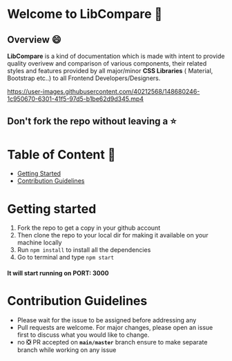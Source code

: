 # Welcome to LibCompare :wave:

## Overview 😄
**LibCompare** is a kind of documentation which is made with intent to provide quality overivew and comparison of various components, their related styles and features provided by all major/minor **CSS Libraries** ( Material, Bootstrap etc..) to all Frontend Developers/Designers. 

https://user-images.githubusercontent.com/40212568/148680246-1c950670-6301-41f5-97d5-b1be62d9d345.mp4

## Don't fork the repo without leaving a ⭐

# Table of Content 📑
* [Getting Started](#getting-started)
* [Contribution Guidelines](#contribution-guidelines)

# Getting started
1) Fork the repo to get a copy in your github account
2) Then clone the repo to your local dir for making it available on your machine locally
3) Run `npm install` to install all the dependencies
4) Go to terminal and type `npm start`

#### It will start running on PORT: 3000

# Contribution Guidelines 

* Please wait for the issue to be assigned before addressing any 
* Pull requests are welcome. For major changes, please open an issue first to discuss what you would like to change.
* no ❎ PR accepted on **`main/master`** branch ensure to make separate branch while working on any issue
